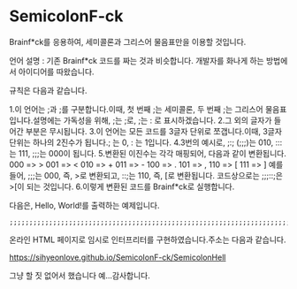 # SemicolonF-ck
Brainf*ck를 응용하여, 세미콜론과 그리스어 물음표만을 이용할 것입니다.

언어 설명 : 기존 Brainf*ck 코드를 짜는 것과 비슷합니다.
개발자를 화나게 하는 방법에서 아이디어를 따왔습니다.

규칙은 다음과 같습니다.

1.이 언어는 ;과 ;를 구분합니다.이때, 첫 번째 ;는 세미콜론, 두 번째 ;는 그리스어 물음표입니다.설명에는 가독성을 위해, ;는 ;로, ;는 : 로 표시하겠습니다.
2.그 외의 글자가 들어간 부분은 무시됩니다.
3.이 언어는 모든 코드를 3글자 단위로 쪼갭니다.이때, 3글자 단위는 하나의 2진수가 됩니다.; 는 0, : 는 1입니다.
4.3번의 예시로, ;:; (;;;)는 010, :::는 111, ;;;는 000이 됩니다.
5.변환된 이진수는 각각 매핑되어, 다음과 같이 변환됩니다.
000 => >
001 => <
010 => +
011 => -
100 => .
101 => ,
110 => [
111 => ]
예를 들어, ;;;는 000, 즉, >로 변환되고, ::;는 110, 즉, [로 변환됩니다.
코드상으로는 ;;;::;은 >[이 되는 것입니다.
6.이렇게 변환된 코드를 Brainf*ck로 실행합니다.

다음은, Hello, World!를 출력하는 예제입니다.
```
;;;;;;;;;;;;;;;;;;;;;;;;;;;;;;;;;;;;;;;;;;;;;;;;;;;;;;;;;;;;;;;;;;;;;;;;;;;;;;;;;;;;;;;;;;;;;;;;;;;;;;;;;;;;;;;;;;;;;;;;;;;;;;;;;;;;;;;;;;;;;;;;;;;;;;;;;;;;;;;;;;;;;;;;;;;;;;;;;;;;;;;;;;;;;;;;;;;;;;;;;;;;;;;;;;;;;;;;;;;;;;;;;;;;;;;;;;;;;;;;;;;;;;;;;;;;;;;;;;;;;;;;;;;;;;;;;;;;;;;;;;;;;;;;;;;;;;;;;;;;;;;;;;;;;;;;;;;;;;;;;;;;;;;;;;;;;;;;;;;;;;;;;;;;;;;;;;;;;;;;;;;;;;;;;;;;;;;;;;;;;;;;;;;;;;;;;;;;;;;;;;
```

온라인 HTML 페이지로 임시로 인터프리터를 구현하였습니다.주소는 다음과 같습니다.

https://sihyeonlove.github.io/SemicolonF-ck/SemicolonHell

그냥 할 짓 없어서 했습니다 예...감사합니다.
